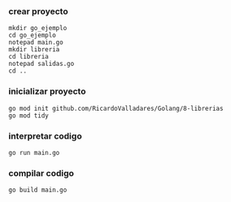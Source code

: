 ### crear proyecto
```batch
mkdir go_ejemplo
cd go_ejemplo
notepad main.go
mkdir libreria
cd libreria
notepad salidas.go
cd ..
```

### inicializar proyecto
```batch
go mod init github.com/RicardoValladares/Golang/8-librerias
go mod tidy
```

### interpretar codigo
```batch
go run main.go
```

### compilar codigo
```batch
go build main.go
```

